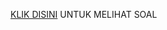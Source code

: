 [KLIK DISINI](https://drive.google.com/drive/u/2/folders/1huEOx8otyD75nVZgeQLo1_PpPZ_BtlKd) UNTUK MELIHAT SOAL
